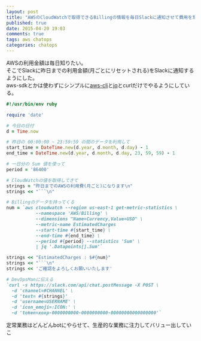 ```yaml
---
layout: post
title: "AWSのCloudWatchで取得できるBillingの情報を毎日Slackに通知させて費用を常に把握する"
published: true
date: 2015-04-20 19:03
comments: true
tags: aws chatops
categories: chatops
---
```


AWSの利用金額は毎日知りたい。  
そこでSlackに昨日までの利用金額(月ごとにリセットされる)をSlackに通知するようにした。  
aws-sdkとかは使わずにシンプルに[aws-cli](http://aws.amazon.com/jp/cli/)と[jq](http://stedolan.github.io/jq/)とcurlだけでやるようにしている。  

```rb
#!/usr/bin/env ruby

require 'date'

# 今日の日付
d = Time.now

# 昨日の 00:00:00 ~ 23:59:59 の間のデータを利用して
start_time = DateTime.new(d.year, d.month, d.day) - 1
end_time = DateTime.new(d.year, d.month, d.day, 23, 59, 59) - 1

# 一日分の Sum 値を使って
period = '86400'

# CloudWatchの値を取得してきて
strings = "昨日までのAWSの利用費(月ごと)になります\n"
strings << "```\n"

# Billingのデータを持ってくる
num = `aws cloudwatch --region us-east-1 get-metric-statistics \
           --namespace 'AWS/Billing' \
           --dimensions "Name=Currency,Value=USD" \
           --metric-name EstimatedCharges 
           --start-time #{start_time} \
           --end-time #{end_time} \
           --period #{period} --statistics 'Sum' \
           | jq '.Datapoints[].Sum'`

strings << "EstimatedCharges : $#{num}"
strings << "```\n"
strings << 'ご確認をよろしくお願いいたします'

# DevOpsManに伝える
`curl -s https://slack.com/api/chat.postMessage -X POST \
  -d 'channel=#CHANNEL' \
  -d 'text= #{strings}'
  -d 'username=USERNAME' \
  -d 'icon_emoji=:ICON:' \
  -d 'token=xoxp-0000000000-0000000000-00000000000000000'`
```

定常業務はどんどんbotにやらせて、生産的な業務に注力してバリュー出していこ
